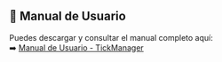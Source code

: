 ## 📘 Manual de Usuario

Puedes descargar y consultar el manual completo aquí:  
➡️ [Manual de Usuario - TickManager]([./docs/Manual_Usuario_TickManager.pdf](https://github.com/00escalona/TickManager/blob/master/TickManager/src/docs/Manual_Usuario_TickManager.pdf))
